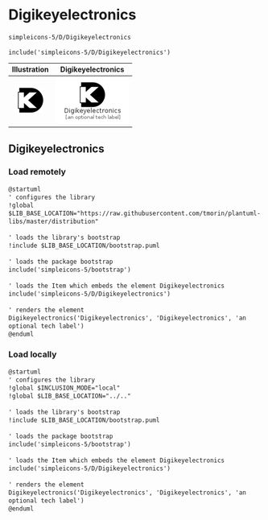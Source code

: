# Digikeyelectronics


```text
simpleicons-5/D/Digikeyelectronics
```

```text
include('simpleicons-5/D/Digikeyelectronics')
```



| Illustration | Digikeyelectronics |
| :---: | :---: |
| ![illustration for Illustration](../../simpleicons-5/D/Digikeyelectronics.png) | ![illustration for Digikeyelectronics](../../simpleicons-5/D/Digikeyelectronics.Local.png) |




## Digikeyelectronics

### Load remotely
```plantuml
@startuml
' configures the library
!global $LIB_BASE_LOCATION="https://raw.githubusercontent.com/tmorin/plantuml-libs/master/distribution"

' loads the library's bootstrap
!include $LIB_BASE_LOCATION/bootstrap.puml

' loads the package bootstrap
include('simpleicons-5/bootstrap')

' loads the Item which embeds the element Digikeyelectronics
include('simpleicons-5/D/Digikeyelectronics')

' renders the element
Digikeyelectronics('Digikeyelectronics', 'Digikeyelectronics', 'an optional tech label')
@enduml
```

### Load locally
```plantuml
@startuml
' configures the library
!global $INCLUSION_MODE="local"
!global $LIB_BASE_LOCATION="../.."

' loads the library's bootstrap
!include $LIB_BASE_LOCATION/bootstrap.puml

' loads the package bootstrap
include('simpleicons-5/bootstrap')

' loads the Item which embeds the element Digikeyelectronics
include('simpleicons-5/D/Digikeyelectronics')

' renders the element
Digikeyelectronics('Digikeyelectronics', 'Digikeyelectronics', 'an optional tech label')
@enduml
```

